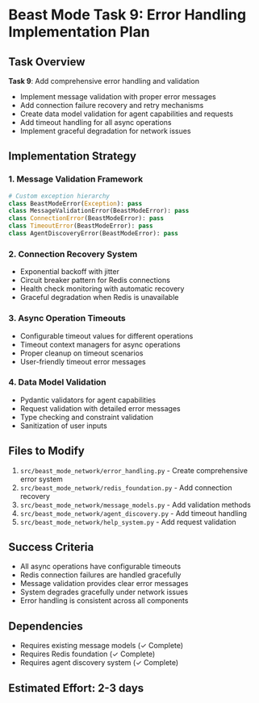 # Beast Mode Task 9: Error Handling Implementation Plan

## Task Overview
**Task 9**: Add comprehensive error handling and validation
- Implement message validation with proper error messages
- Add connection failure recovery and retry mechanisms  
- Create data model validation for agent capabilities and requests
- Add timeout handling for all async operations
- Implement graceful degradation for network issues

## Implementation Strategy

### 1. Message Validation Framework
```python
# Custom exception hierarchy
class BeastModeError(Exception): pass
class MessageValidationError(BeastModeError): pass
class ConnectionError(BeastModeError): pass
class TimeoutError(BeastModeError): pass
class AgentDiscoveryError(BeastModeError): pass
```

### 2. Connection Recovery System
- Exponential backoff with jitter
- Circuit breaker pattern for Redis connections
- Health check monitoring with automatic recovery
- Graceful degradation when Redis is unavailable

### 3. Async Operation Timeouts
- Configurable timeout values for different operations
- Timeout context managers for async operations
- Proper cleanup on timeout scenarios
- User-friendly timeout error messages

### 4. Data Model Validation
- Pydantic validators for agent capabilities
- Request validation with detailed error messages
- Type checking and constraint validation
- Sanitization of user inputs

## Files to Modify
1. `src/beast_mode_network/error_handling.py` - Create comprehensive error system
2. `src/beast_mode_network/redis_foundation.py` - Add connection recovery
3. `src/beast_mode_network/message_models.py` - Add validation methods
4. `src/beast_mode_network/agent_discovery.py` - Add timeout handling
5. `src/beast_mode_network/help_system.py` - Add request validation

## Success Criteria
- All async operations have configurable timeouts
- Redis connection failures are handled gracefully
- Message validation provides clear error messages
- System degrades gracefully under network issues
- Error handling is consistent across all components

## Dependencies
- Requires existing message models (✓ Complete)
- Requires Redis foundation (✓ Complete)
- Requires agent discovery system (✓ Complete)

## Estimated Effort: 2-3 days